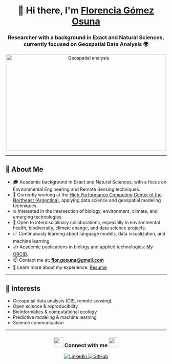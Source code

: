 <h1 align="center">👋 Hi there, I'm <a href="https://100rabhcsmc.github.io/Me.io/" target="_blank">Florencia Gómez Osuna</a></h1>
<h3 align="center">Researcher with a background in Exact and Natural Sciences, currently focused on Geospatial Data Analysis 🌍</h3>

<p align="center">
  <img src="https://developer-blogs.nvidia.com/wp-content/uploads/2024/10/Weather-Prediction-Hurricane.gif" alt="Geospatial analysis" width="500" height="300"/>
</p>

---

## 🧬 About Me

- 🎓 Academic background in Exact and Natural Sciences, with a focus on Environmental Engineering and Remote Sensing techniques.
- 🔭 Currently working at the <a href="http://cad.unne.edu.ar/servicios.php" target="_blank">High Performance Computing Center of the Northeast (Argentina)</a>, applying data science and geospatial modeling techniques.
- 🌐 Interested in the intersection of biology, environment, climate, and emerging technologies.
- 🤝 Open to interdisciplinary collaborations, especially in environmental health, biodiversity, climate change, and data science projects.
- 📈 Continuously learning about language models, data visualization, and machine learning.
- ✍️ Academic publications in biology and applied technologies: [My ORCID](https://orcid.org/0009-0009-2812-0913).
- 📫 Contact me at: **flor.gosuna@gmail.com**
- 📄 Learn more about my experience: [Resume](./Resume.pdf)


---

## 🧭 Interests

- Geospatial data analysis (GIS, remote sensing)
- Open science & reproducibility
- Bioinformatics & computational ecology
- Predictive modeling & machine learning
- Science communication

---

<h3 align="center"><img src="https://media.giphy.com/media/iY8CRBdQXODJSCERIr/giphy.gif" width="30" height="30"> Connect with me <img src="https://media.giphy.com/media/iY8CRBdQXODJSCERIr/giphy.gif" width="30" height="30"></h3>

<p align="center">
  <a href="https://www.linkedin.com/in/florencia-gomez-osuna" target="_blank">
    <img src="https://img.icons8.com/doodle/40/000000/linkedin--v2.png" alt="LinkedIn"/>
  </a>
  <a href="https://github.com/ras100" target="_blank">
    <img src="https://img.icons8.com/doodle/40/000000/github--v1.png" alt="GitHub"/>
  </a>
</p>


<!--
**ras100/ras100** is a ✨ _special_ ✨ repository because its `README.md` (this file) appears on your GitHub profile.

Here are some ideas to get you started:

- 🔭 I’m currently working on ...
- 🌱 I’m currently learning ...
- 👯 I’m looking to collaborate on ...
- 🤔 I’m looking for help with ...
- 💬 Ask me about ...
- 📫 How to reach me: ...
- 😄 Pronouns: ...
- ⚡ Fun fact: ...
-->
